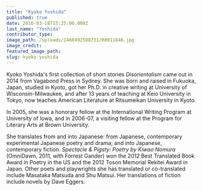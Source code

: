 ```yaml
---
title: "Kyoko Yoshida"
published: true
date: 2016-03-18T15:25:00.000Z
last_name: "Yoshida"
contributor_type:
image_path: /uploads/1460492508731/R0011646.jpg
image_credit:
featured_image_path:
slug: kyoko-yoshida
---
```


Kyoko Yoshida's first collection of short stories _Disorientalism_ came out in 2014 from Vagabond Press in Sydney. She was born and raised in Fukuoka, Japan, studied in Kyoto, got her Ph.D. in creative writing at University of Wisconsin-Milwaukee, and after 13 years of teaching at Keio University in Tokyo, now teaches American Literature at Ritsumeikan University in Kyoto.

In 2005, she was a honorary fellow at the International Writing Program at University of Iowa, and in 2006-07, a visiting fellow at the Program for Literary Arts at Brown University.

She translates from and into Japanese: from Japanese, contemporary experimental Japanese poetry and drama; and into Japanese, contemporary fiction. _Spectacle & Pigsty: Poetry by Kiwao Nomura_ (OmniDawn, 2011, with Forrest Gander) won the 2012 Best Translated Book Award in Poetry in the US and the 2012 Toson Memorial Rekitei Award in Japan. Other poets and playwrights she has translated or co-translated include Masataka Matsuda and Shu Matsui. Her translations of fiction include novels by Dave Eggers.

